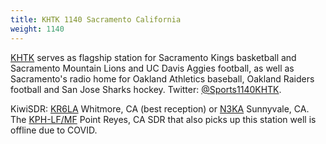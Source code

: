 ```yaml
---
title: KHTK 1140 Sacramento California
weight: 1140
---
```

[KHTK] serves as flagship station for Sacramento Kings basketball and
Sacramento Mountain Lions and UC Davis Aggies football, as well as
Sacramento's radio home for Oakland Athletics baseball, Oakland
Raiders football and San Jose Sharks hockey. Twitter: [@Sports1140KHTK].

KiwiSDR: [KR6LA] Whitmore, CA (best reception) or
[N3KA] Sunnyvale, CA. The [KPH-LF/MF] Point Reyes, CA SDR
that also picks up this station well is offline due to COVID.

[KR6LA]:http://kr6la.proxy.kiwisdr.com:8073/?f=1140.00amz0
[N3KA]:http://sdr.n3ka.com:8073/?f=1140.00amz10
[KHTK]:http://khtk.com/
[@Sports1140KHTK]:https://twitter.com/Sports1140KHTK
[KPH-LF/MF]:http://198.40.45.23:8072?f=1140.00amz10

